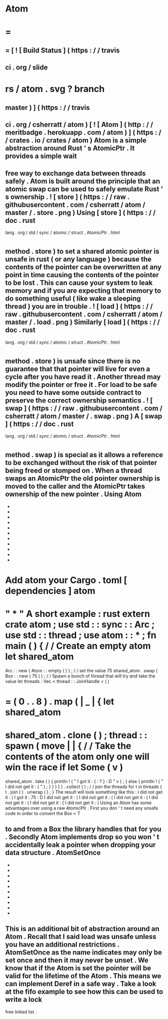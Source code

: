 Atom
=
=
=
=
[
!
[
Build
Status
]
(
https
:
/
/
travis
-
ci
.
org
/
slide
-
rs
/
atom
.
svg
?
branch
=
master
)
]
(
https
:
/
/
travis
-
ci
.
org
/
csherratt
/
atom
)
[
!
[
Atom
]
(
http
:
/
/
meritbadge
.
herokuapp
.
com
/
atom
)
]
(
https
:
/
/
crates
.
io
/
crates
/
atom
)
Atom
is
a
simple
abstraction
around
Rust
'
s
AtomicPtr
.
It
provides
a
simple
wait
-
free
way
to
exchange
data
between
threads
safely
.
Atom
is
built
around
the
principle
that
an
atomic
swap
can
be
used
to
safely
emulate
Rust
'
s
ownership
.
!
[
store
]
(
https
:
/
/
raw
.
githubusercontent
.
com
/
csherratt
/
atom
/
master
/
.
store
.
png
)
Using
[
store
]
(
https
:
/
/
doc
.
rust
-
lang
.
org
/
std
/
sync
/
atomic
/
struct
.
AtomicPtr
.
html
#
method
.
store
)
to
set
a
shared
atomic
pointer
is
unsafe
in
rust
(
or
any
language
)
because
the
contents
of
the
pointer
can
be
overwritten
at
any
point
in
time
causing
the
contents
of
the
pointer
to
be
lost
.
This
can
cause
your
system
to
leak
memory
and
if
you
are
expecting
that
memory
to
do
something
useful
(
like
wake
a
sleeping
thread
)
you
are
in
trouble
.
!
[
load
]
(
https
:
/
/
raw
.
githubusercontent
.
com
/
csherratt
/
atom
/
master
/
.
load
.
png
)
Similarly
[
load
]
(
https
:
/
/
doc
.
rust
-
lang
.
org
/
std
/
sync
/
atomic
/
struct
.
AtomicPtr
.
html
#
method
.
store
)
is
unsafe
since
there
is
no
guarantee
that
that
pointer
will
live
for
even
a
cycle
after
you
have
read
it
.
Another
thread
may
modify
the
pointer
or
free
it
.
For
load
to
be
safe
you
need
to
have
some
outside
contract
to
preserve
the
correct
ownership
semantics
.
!
[
swap
]
(
https
:
/
/
raw
.
githubusercontent
.
com
/
csherratt
/
atom
/
master
/
.
swap
.
png
)
A
[
swap
]
(
https
:
/
/
doc
.
rust
-
lang
.
org
/
std
/
sync
/
atomic
/
struct
.
AtomicPtr
.
html
#
method
.
swap
)
is
special
as
it
allows
a
reference
to
be
exchanged
without
the
risk
of
that
pointer
being
freed
or
stomped
on
.
When
a
thread
swaps
an
AtomicPtr
the
old
pointer
ownership
is
moved
to
the
caller
and
the
AtomicPtr
takes
ownership
of
the
new
pointer
.
Using
Atom
-
-
-
-
-
-
-
-
-
-
-
-
Add
atom
your
Cargo
.
toml
[
dependencies
]
atom
=
"
*
"
A
short
example
:
rust
extern
crate
atom
;
use
std
:
:
sync
:
:
Arc
;
use
std
:
:
thread
;
use
atom
:
:
*
;
fn
main
(
)
{
/
/
Create
an
empty
atom
let
shared_atom
=
Arc
:
:
new
(
Atom
:
:
empty
(
)
)
;
/
/
set
the
value
75
shared_atom
.
swap
(
Box
:
:
new
(
75
)
)
;
/
/
Spawn
a
bunch
of
thread
that
will
try
and
take
the
value
let
threads
:
Vec
<
thread
:
:
JoinHandle
<
(
)
>
>
=
(
0
.
.
8
)
.
map
(
|
_
|
{
let
shared_atom
=
shared_atom
.
clone
(
)
;
thread
:
:
spawn
(
move
|
|
{
/
/
Take
the
contents
of
the
atom
only
one
will
win
the
race
if
let
Some
(
v
)
=
shared_atom
.
take
(
)
{
println
!
(
"
I
got
it
:
{
:
?
}
:
D
"
v
)
;
}
else
{
println
!
(
"
I
did
not
get
it
:
(
"
)
;
}
}
)
}
)
.
collect
(
)
;
/
/
join
the
threads
for
t
in
threads
{
t
.
join
(
)
.
unwrap
(
)
;
}
The
result
will
look
something
like
this
:
I
did
not
get
it
:
(
I
got
it
:
75
:
D
I
did
not
get
it
:
(
I
did
not
get
it
:
(
I
did
not
get
it
:
(
I
did
not
get
it
:
(
I
did
not
get
it
:
(
I
did
not
get
it
:
(
Using
an
Atom
has
some
advantages
over
using
a
raw
AtomicPtr
.
First
you
don
'
t
need
any
unsafe
code
in
order
to
convert
the
Box
<
T
>
to
and
from
a
Box
the
library
handles
that
for
you
.
Secondly
Atom
implements
drop
so
you
won
'
t
accidentally
leak
a
pointer
when
dropping
your
data
structure
.
AtomSetOnce
-
-
-
-
-
-
-
-
-
-
-
This
is
an
additional
bit
of
abstraction
around
an
Atom
.
Recall
that
I
said
load
was
unsafe
unless
you
have
an
additional
restrictions
.
AtomSetOnce
as
the
name
indicates
may
only
be
set
once
and
then
it
may
never
be
unset
.
We
know
that
if
the
Atom
is
set
the
pointer
will
be
valid
for
the
lifetime
of
the
Atom
.
This
means
we
can
implement
Deref
in
a
safe
way
.
Take
a
look
at
the
fifo
example
to
see
how
this
can
be
used
to
write
a
lock
-
free
linked
list
.

